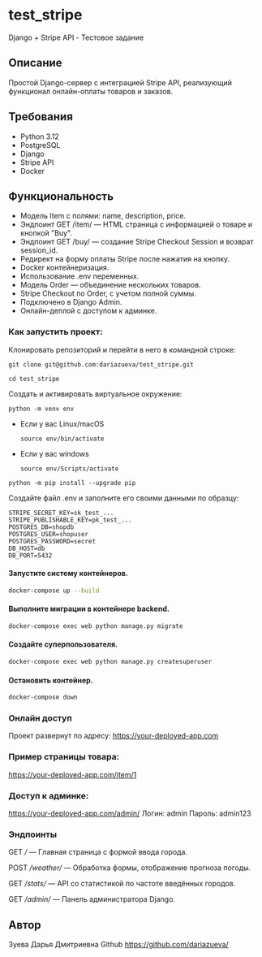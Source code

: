 # test_stripe
Django + Stripe API - Тестовое задание

## Описание

Простой Django-сервер с интеграцией Stripe API, реализующий функционал онлайн-оплаты товаров и заказов.

## Требования

- Python 3.12
- PostgreSQL
- Django
- Stripe API
- Docker

## Функциональность

- Модель Item с полями: name, description, price.
- Эндпоинт GET /item/<id> — HTML страница с информацией о товаре и кнопкой "Buy".
- Эндпоинт GET /buy/<id> — создание Stripe Checkout Session и возврат session_id.
- Редирект на форму оплаты Stripe после нажатия на кнопку.
- Docker контейнеризация.
- Использование .env переменных.
- Модель Order — объединение нескольких товаров.
- Stripe Checkout по Order, с учетом полной суммы.
- Подключено в Django Admin.
- Онлайн-деплой с доступом к админке.

### Как запустить проект:

Клонировать репозиторий и перейти в него в командной строке:

```
git clone git@github.com:dariazueva/test_stripe.git
```

```
cd test_stripe 
```

Cоздать и активировать виртуальное окружение:

```
python -m venv env
```

* Если у вас Linux/macOS

    ```
    source env/bin/activate
    ```

* Если у вас windows

    ```
    source env/Scripts/activate
    ```

```
python -m pip install --upgrade pip
```

Создайте файл .env и заполните его своими данными по образцу:

```
STRIPE_SECRET_KEY=sk_test_...
STRIPE_PUBLISHABLE_KEY=pk_test_...
POSTGRES_DB=shopdb
POSTGRES_USER=shopuser
POSTGRES_PASSWORD=secret
DB_HOST=db
DB_PORT=5432
```

#### Запустите систему контейнеров.
```bash
docker-compose up --build
```
#### Выполните миграции в контейнере backend.
```bash
docker-compose exec web python manage.py migrate
```
#### Создайте суперпользователя.
```bash
docker-compose exec web python manage.py createsuperuser
```
#### Остановить контейнер.
```bash
docker-compose down
```

### Онлайн доступ
Проект развернут по адресу:
https://your-deployed-app.com

### Пример страницы товара:
https://your-deployed-app.com/item/1

### Доступ к админке:
https://your-deployed-app.com/admin/
Логин: admin
Пароль: admin123

### Эндпоинты

GET     */*             — Главная страница с формой ввода города.

POST    */weather/*     — Обработка формы, отображение прогноза погоды.

GET     */stats/*       — API со статистикой по частоте введённых городов.

GET     */admin/*       — Панель администратора Django.


## Автор
Зуева Дарья Дмитриевна
Github https://github.com/dariazueva/